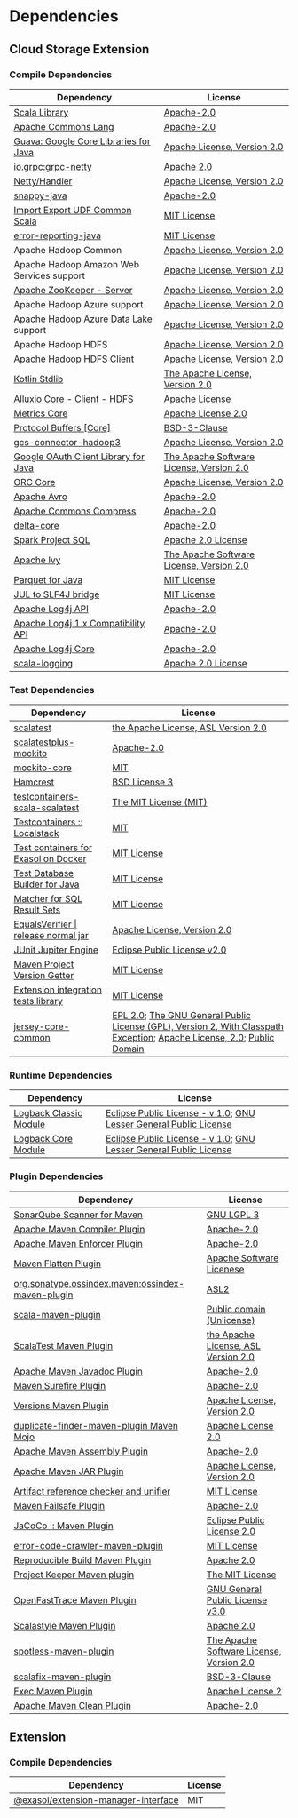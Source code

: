 <!-- @formatter:off -->
# Dependencies

## Cloud Storage Extension

### Compile Dependencies

| Dependency                                 | License                                       |
| ------------------------------------------ | --------------------------------------------- |
| [Scala Library][0]                         | [Apache-2.0][1]                               |
| [Apache Commons Lang][2]                   | [Apache-2.0][3]                               |
| [Guava: Google Core Libraries for Java][4] | [Apache License, Version 2.0][5]              |
| [io.grpc:grpc-netty][6]                    | [Apache 2.0][7]                               |
| [Netty/Handler][8]                         | [Apache License, Version 2.0][1]              |
| [snappy-java][9]                           | [Apache-2.0][10]                              |
| [Import Export UDF Common Scala][11]       | [MIT License][12]                             |
| [error-reporting-java][13]                 | [MIT License][14]                             |
| Apache Hadoop Common                       | [Apache License, Version 2.0][3]              |
| Apache Hadoop Amazon Web Services support  | [Apache License, Version 2.0][3]              |
| [Apache ZooKeeper - Server][15]            | [Apache License, Version 2.0][3]              |
| Apache Hadoop Azure support                | [Apache License, Version 2.0][3]              |
| Apache Hadoop Azure Data Lake support      | [Apache License, Version 2.0][3]              |
| Apache Hadoop HDFS                         | [Apache License, Version 2.0][3]              |
| Apache Hadoop HDFS Client                  | [Apache License, Version 2.0][3]              |
| [Kotlin Stdlib][16]                        | [The Apache License, Version 2.0][5]          |
| [Alluxio Core - Client - HDFS][17]         | [Apache License][18]                          |
| [Metrics Core][19]                         | [Apache License 2.0][10]                      |
| [Protocol Buffers [Core]][20]              | [BSD-3-Clause][21]                            |
| [gcs-connector-hadoop3][22]                | [Apache License, Version 2.0][5]              |
| [Google OAuth Client Library for Java][23] | [The Apache Software License, Version 2.0][3] |
| [ORC Core][24]                             | [Apache License, Version 2.0][3]              |
| [Apache Avro][25]                          | [Apache-2.0][3]                               |
| [Apache Commons Compress][26]              | [Apache-2.0][3]                               |
| [delta-core][27]                           | [Apache-2.0][28]                              |
| [Spark Project SQL][29]                    | [Apache 2.0 License][30]                      |
| [Apache Ivy][31]                           | [The Apache Software License, Version 2.0][5] |
| [Parquet for Java][32]                     | [MIT License][33]                             |
| [JUL to SLF4J bridge][34]                  | [MIT License][35]                             |
| [Apache Log4j API][36]                     | [Apache-2.0][3]                               |
| [Apache Log4j 1.x Compatibility API][37]   | [Apache-2.0][3]                               |
| [Apache Log4j Core][38]                    | [Apache-2.0][3]                               |
| [scala-logging][39]                        | [Apache 2.0 License][30]                      |

### Test Dependencies

| Dependency                                 | License                                                                                                                                        |
| ------------------------------------------ | ---------------------------------------------------------------------------------------------------------------------------------------------- |
| [scalatest][40]                            | [the Apache License, ASL Version 2.0][28]                                                                                                      |
| [scalatestplus-mockito][41]                | [Apache-2.0][28]                                                                                                                               |
| [mockito-core][42]                         | [MIT][43]                                                                                                                                      |
| [Hamcrest][44]                             | [BSD License 3][45]                                                                                                                            |
| [testcontainers-scala-scalatest][46]       | [The MIT License (MIT)][43]                                                                                                                    |
| [Testcontainers :: Localstack][47]         | [MIT][48]                                                                                                                                      |
| [Test containers for Exasol on Docker][49] | [MIT License][50]                                                                                                                              |
| [Test Database Builder for Java][51]       | [MIT License][52]                                                                                                                              |
| [Matcher for SQL Result Sets][53]          | [MIT License][54]                                                                                                                              |
| [EqualsVerifier \| release normal jar][55] | [Apache License, Version 2.0][3]                                                                                                               |
| [JUnit Jupiter Engine][56]                 | [Eclipse Public License v2.0][57]                                                                                                              |
| [Maven Project Version Getter][58]         | [MIT License][59]                                                                                                                              |
| [Extension integration tests library][60]  | [MIT License][61]                                                                                                                              |
| [jersey-core-common][62]                   | [EPL 2.0][63]; [The GNU General Public License (GPL), Version 2, With Classpath Exception][64]; [Apache License, 2.0][30]; [Public Domain][65] |

### Runtime Dependencies

| Dependency                   | License                                                                       |
| ---------------------------- | ----------------------------------------------------------------------------- |
| [Logback Classic Module][66] | [Eclipse Public License - v 1.0][67]; [GNU Lesser General Public License][68] |
| [Logback Core Module][69]    | [Eclipse Public License - v 1.0][67]; [GNU Lesser General Public License][68] |

### Plugin Dependencies

| Dependency                                              | License                                       |
| ------------------------------------------------------- | --------------------------------------------- |
| [SonarQube Scanner for Maven][70]                       | [GNU LGPL 3][71]                              |
| [Apache Maven Compiler Plugin][72]                      | [Apache-2.0][3]                               |
| [Apache Maven Enforcer Plugin][73]                      | [Apache-2.0][3]                               |
| [Maven Flatten Plugin][74]                              | [Apache Software Licenese][3]                 |
| [org.sonatype.ossindex.maven:ossindex-maven-plugin][75] | [ASL2][5]                                     |
| [scala-maven-plugin][76]                                | [Public domain (Unlicense)][77]               |
| [ScalaTest Maven Plugin][78]                            | [the Apache License, ASL Version 2.0][28]     |
| [Apache Maven Javadoc Plugin][79]                       | [Apache-2.0][3]                               |
| [Maven Surefire Plugin][80]                             | [Apache-2.0][3]                               |
| [Versions Maven Plugin][81]                             | [Apache License, Version 2.0][3]              |
| [duplicate-finder-maven-plugin Maven Mojo][82]          | [Apache License 2.0][30]                      |
| [Apache Maven Assembly Plugin][83]                      | [Apache-2.0][3]                               |
| [Apache Maven JAR Plugin][84]                           | [Apache License, Version 2.0][3]              |
| [Artifact reference checker and unifier][85]            | [MIT License][86]                             |
| [Maven Failsafe Plugin][87]                             | [Apache-2.0][3]                               |
| [JaCoCo :: Maven Plugin][88]                            | [Eclipse Public License 2.0][89]              |
| [error-code-crawler-maven-plugin][90]                   | [MIT License][91]                             |
| [Reproducible Build Maven Plugin][92]                   | [Apache 2.0][5]                               |
| [Project Keeper Maven plugin][93]                       | [The MIT License][94]                         |
| [OpenFastTrace Maven Plugin][95]                        | [GNU General Public License v3.0][96]         |
| [Scalastyle Maven Plugin][97]                           | [Apache 2.0][30]                              |
| [spotless-maven-plugin][98]                             | [The Apache Software License, Version 2.0][3] |
| [scalafix-maven-plugin][99]                             | [BSD-3-Clause][21]                            |
| [Exec Maven Plugin][100]                                | [Apache License 2][3]                         |
| [Apache Maven Clean Plugin][101]                        | [Apache-2.0][3]                               |

## Extension

### Compile Dependencies

| Dependency                                 | License |
| ------------------------------------------ | ------- |
| [@exasol/extension-manager-interface][102] | MIT     |

[0]: https://www.scala-lang.org/
[1]: https://www.apache.org/licenses/LICENSE-2.0
[2]: https://commons.apache.org/proper/commons-lang/
[3]: https://www.apache.org/licenses/LICENSE-2.0.txt
[4]: https://github.com/google/guava
[5]: http://www.apache.org/licenses/LICENSE-2.0.txt
[6]: https://github.com/grpc/grpc-java
[7]: https://opensource.org/licenses/Apache-2.0
[8]: https://netty.io/netty-handler/
[9]: https://github.com/xerial/snappy-java
[10]: https://www.apache.org/licenses/LICENSE-2.0.html
[11]: https://github.com/exasol/import-export-udf-common-scala/
[12]: https://github.com/exasol/import-export-udf-common-scala/blob/main/LICENSE
[13]: https://github.com/exasol/error-reporting-java/
[14]: https://github.com/exasol/error-reporting-java/blob/main/LICENSE
[15]: http://zookeeper.apache.org/zookeeper
[16]: https://kotlinlang.org/
[17]: https://www.alluxio.io/alluxio-dora/alluxio-core/alluxio-core-client/alluxio-core-client-hdfs/
[18]: https://github.com/alluxio/alluxio/blob/master/LICENSE
[19]: https://metrics.dropwizard.io/metrics-core
[20]: https://developers.google.com/protocol-buffers/protobuf-java/
[21]: https://opensource.org/licenses/BSD-3-Clause
[22]: https://github.com/GoogleCloudPlatform/BigData-interop/gcs-connector/
[23]: https://github.com/googleapis/google-oauth-java-client/google-oauth-client
[24]: https://orc.apache.org/orc-core
[25]: https://avro.apache.org
[26]: https://commons.apache.org/proper/commons-compress/
[27]: https://delta.io/
[28]: http://www.apache.org/licenses/LICENSE-2.0
[29]: https://spark.apache.org/
[30]: http://www.apache.org/licenses/LICENSE-2.0.html
[31]: http://ant.apache.org/ivy/
[32]: https://github.com/exasol/parquet-io-java/
[33]: https://github.com/exasol/parquet-io-java/blob/main/LICENSE
[34]: http://www.slf4j.org
[35]: http://www.opensource.org/licenses/mit-license.php
[36]: https://logging.apache.org/log4j/2.x/log4j/log4j-api/
[37]: https://logging.apache.org/log4j/2.x/log4j/log4j-1.2-api/
[38]: https://logging.apache.org/log4j/2.x/log4j/log4j-core/
[39]: https://github.com/lightbend/scala-logging
[40]: http://www.scalatest.org
[41]: https://github.com/scalatest/scalatestplus-mockito
[42]: https://github.com/mockito/mockito
[43]: https://opensource.org/licenses/MIT
[44]: http://hamcrest.org/JavaHamcrest/
[45]: http://opensource.org/licenses/BSD-3-Clause
[46]: https://github.com/testcontainers/testcontainers-scala
[47]: https://java.testcontainers.org
[48]: http://opensource.org/licenses/MIT
[49]: https://github.com/exasol/exasol-testcontainers/
[50]: https://github.com/exasol/exasol-testcontainers/blob/main/LICENSE
[51]: https://github.com/exasol/test-db-builder-java/
[52]: https://github.com/exasol/test-db-builder-java/blob/main/LICENSE
[53]: https://github.com/exasol/hamcrest-resultset-matcher/
[54]: https://github.com/exasol/hamcrest-resultset-matcher/blob/main/LICENSE
[55]: https://www.jqno.nl/equalsverifier
[56]: https://junit.org/junit5/
[57]: https://www.eclipse.org/legal/epl-v20.html
[58]: https://github.com/exasol/maven-project-version-getter/
[59]: https://github.com/exasol/maven-project-version-getter/blob/main/LICENSE
[60]: https://github.com/exasol/extension-manager/
[61]: https://github.com/exasol/extension-manager/blob/main/LICENSE
[62]: https://projects.eclipse.org/projects/ee4j.jersey/jersey-common
[63]: http://www.eclipse.org/legal/epl-2.0
[64]: https://www.gnu.org/software/classpath/license.html
[65]: https://creativecommons.org/publicdomain/zero/1.0/
[66]: http://logback.qos.ch/logback-classic
[67]: http://www.eclipse.org/legal/epl-v10.html
[68]: http://www.gnu.org/licenses/old-licenses/lgpl-2.1.html
[69]: http://logback.qos.ch/logback-core
[70]: http://sonarsource.github.io/sonar-scanner-maven/
[71]: http://www.gnu.org/licenses/lgpl.txt
[72]: https://maven.apache.org/plugins/maven-compiler-plugin/
[73]: https://maven.apache.org/enforcer/maven-enforcer-plugin/
[74]: https://www.mojohaus.org/flatten-maven-plugin/
[75]: https://sonatype.github.io/ossindex-maven/maven-plugin/
[76]: http://github.com/davidB/scala-maven-plugin
[77]: http://unlicense.org/
[78]: https://www.scalatest.org/user_guide/using_the_scalatest_maven_plugin
[79]: https://maven.apache.org/plugins/maven-javadoc-plugin/
[80]: https://maven.apache.org/surefire/maven-surefire-plugin/
[81]: https://www.mojohaus.org/versions/versions-maven-plugin/
[82]: https://basepom.github.io/duplicate-finder-maven-plugin
[83]: https://maven.apache.org/plugins/maven-assembly-plugin/
[84]: https://maven.apache.org/plugins/maven-jar-plugin/
[85]: https://github.com/exasol/artifact-reference-checker-maven-plugin/
[86]: https://github.com/exasol/artifact-reference-checker-maven-plugin/blob/main/LICENSE
[87]: https://maven.apache.org/surefire/maven-failsafe-plugin/
[88]: https://www.jacoco.org/jacoco/trunk/doc/maven.html
[89]: https://www.eclipse.org/legal/epl-2.0/
[90]: https://github.com/exasol/error-code-crawler-maven-plugin/
[91]: https://github.com/exasol/error-code-crawler-maven-plugin/blob/main/LICENSE
[92]: http://zlika.github.io/reproducible-build-maven-plugin
[93]: https://github.com/exasol/project-keeper/
[94]: https://github.com/exasol/project-keeper/blob/main/LICENSE
[95]: https://github.com/itsallcode/openfasttrace-maven-plugin
[96]: https://www.gnu.org/licenses/gpl-3.0.html
[97]: http://www.scalastyle.org
[98]: https://github.com/diffplug/spotless
[99]: https://github.com/evis/scalafix-maven-plugin
[100]: https://www.mojohaus.org/exec-maven-plugin
[101]: https://maven.apache.org/plugins/maven-clean-plugin/
[102]: https://registry.npmjs.org/@exasol/extension-manager-interface/-/extension-manager-interface-0.4.1.tgz
